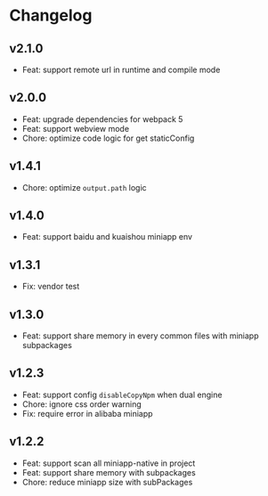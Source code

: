 # Changelog

## v2.1.0

- Feat: support remote url in runtime and compile mode

## v2.0.0

- Feat: upgrade dependencies for webpack 5
- Feat: support webview mode
- Chore: optimize code logic for get staticConfig

## v1.4.1

- Chore: optimize `output.path` logic

## v1.4.0

- Feat: support baidu and kuaishou miniapp env

## v1.3.1

- Fix: vendor test

## v1.3.0

- Feat: support share memory in every common files with miniapp subpackages

## v1.2.3

- Feat: support config `disableCopyNpm` when dual engine
- Chore: ignore css order warning
- Fix: require error in alibaba miniapp

## v1.2.2

- Feat: support scan all miniapp-native in project
- Feat: support share memory with subpackages
- Chore: reduce miniapp size with subPackages
